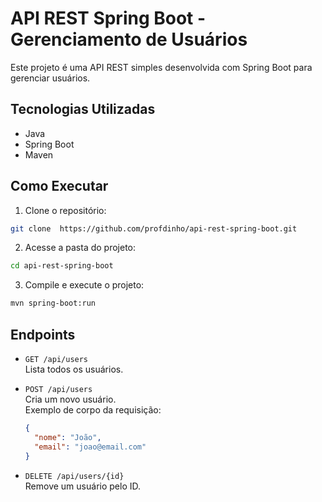 # API REST Spring Boot - Gerenciamento de Usuários

Este projeto é uma API REST simples desenvolvida com Spring Boot para gerenciar usuários.

## Tecnologias Utilizadas

- Java
- Spring Boot
- Maven

## Como Executar

1. Clone o repositório:
```bash
git clone  https://github.com/profdinho/api-rest-spring-boot.git
```
2. Acesse a pasta do projeto:
```bash
cd api-rest-spring-boot
```
3. Compile e execute o projeto:
```bash
mvn spring-boot:run
```
## Endpoints

- `GET /api/users`  
  Lista todos os usuários.

- `POST /api/users`  
  Cria um novo usuário.  
  Exemplo de corpo da requisição:
  ```json
  {
    "nome": "João",
    "email": "joao@email.com"
  }
    ```
- `DELETE /api/users/{id}`  
  Remove um usuário pelo ID.
